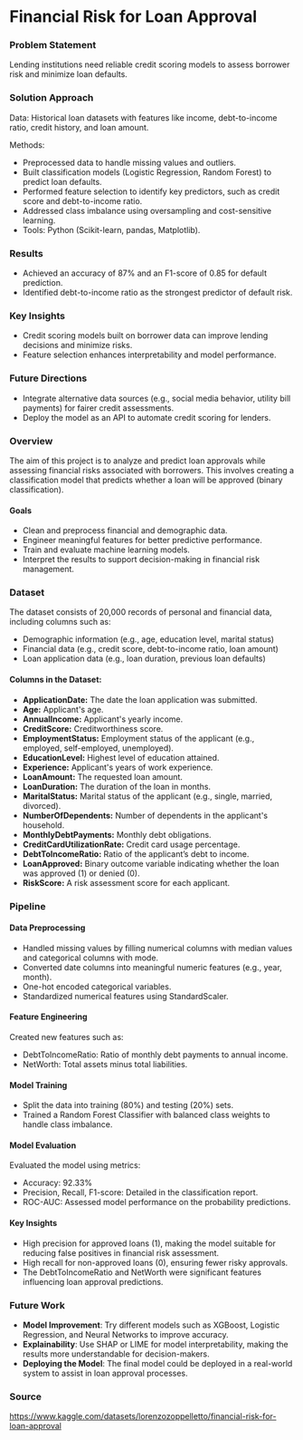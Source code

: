 # Financial Risk for Loan Approval

### Problem Statement

Lending institutions need reliable credit scoring models to assess borrower risk and minimize loan defaults.

### Solution Approach

Data: Historical loan datasets with features like income, debt-to-income ratio, credit history, and loan amount.

Methods:

- Preprocessed data to handle missing values and outliers.
- Built classification models (Logistic Regression, Random Forest) to predict loan defaults.
- Performed feature selection to identify key predictors, such as credit score and debt-to-income ratio.
- Addressed class imbalance using oversampling and cost-sensitive learning.
- Tools: Python (Scikit-learn, pandas, Matplotlib).

### Results

- Achieved an accuracy of 87% and an F1-score of 0.85 for default prediction.
- Identified debt-to-income ratio as the strongest predictor of default risk.

### Key Insights

- Credit scoring models built on borrower data can improve lending decisions and minimize risks.
- Feature selection enhances interpretability and model performance.

### Future Directions

- Integrate alternative data sources (e.g., social media behavior, utility bill payments) for fairer credit assessments.
- Deploy the model as an API to automate credit scoring for lenders.

### Overview

The aim of this project is to analyze and predict loan approvals while assessing financial risks associated with borrowers. This involves creating a classification model that predicts whether a loan will be approved (binary classification).

#### Goals

- Clean and preprocess financial and demographic data.
- Engineer meaningful features for better predictive performance.
- Train and evaluate machine learning models.
- Interpret the results to support decision-making in financial risk management.
    
### Dataset

The dataset consists of 20,000 records of personal and financial data, including columns such as:

- Demographic information (e.g., age, education level, marital status)
- Financial data (e.g., credit score, debt-to-income ratio, loan amount)
- Loan application data (e.g., loan duration, previous loan defaults)

#### Columns in the Dataset:
- **ApplicationDate:** The date the loan application was submitted.
- **Age:** Applicant's age.
- **AnnualIncome:** Applicant's yearly income.
- **CreditScore:** Creditworthiness score.
- **EmploymentStatus:** Employment status of the applicant (e.g., employed, self-employed, unemployed).
- **EducationLevel:** Highest level of education attained.
- **Experience:** Applicant's years of work experience.
- **LoanAmount:** The requested loan amount.
- **LoanDuration:** The duration of the loan in months.
- **MaritalStatus:** Marital status of the applicant (e.g., single, married, divorced).
- **NumberOfDependents:** Number of dependents in the applicant's household.
- **MonthlyDebtPayments:** Monthly debt obligations.
- **CreditCardUtilizationRate:** Credit card usage percentage.
- **DebtToIncomeRatio:** Ratio of the applicant’s debt to income.
- **LoanApproved:** Binary outcome variable indicating whether the loan was approved (1) or denied (0).
- **RiskScore:** A risk assessment score for each applicant.

### Pipeline

#### Data Preprocessing

- Handled missing values by filling numerical columns with median values and categorical columns with mode.
- Converted date columns into meaningful numeric features (e.g., year, month).
- One-hot encoded categorical variables.
- Standardized numerical features using StandardScaler.

#### Feature Engineering

Created new features such as:
- DebtToIncomeRatio: Ratio of monthly debt payments to annual income.
- NetWorth: Total assets minus total liabilities.

#### Model Training

- Split the data into training (80%) and testing (20%) sets.
- Trained a Random Forest Classifier with balanced class weights to handle class imbalance.

#### Model Evaluation

Evaluated the model using metrics:
- Accuracy: 92.33%
- Precision, Recall, F1-score: Detailed in the classification report.
- ROC-AUC: Assessed model performance on the probability predictions.

#### Key Insights

- High precision for approved loans (1), making the model suitable for reducing false positives in financial risk assessment.
- High recall for non-approved loans (0), ensuring fewer risky approvals.
- The DebtToIncomeRatio and NetWorth were significant features influencing loan approval predictions.

### Future Work

- **Model Improvement**: Try different models such as XGBoost, Logistic Regression, and Neural Networks to improve accuracy.
- **Explainability**: Use SHAP or LIME for model interpretability, making the results more understandable for decision-makers.
- **Deploying the Model**: The final model could be deployed in a real-world system to assist in loan approval processes.

### Source

https://www.kaggle.com/datasets/lorenzozoppelletto/financial-risk-for-loan-approval
